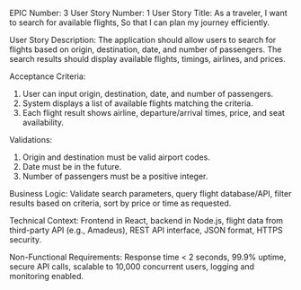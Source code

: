 EPIC Number: 3
User Story Number: 1
User Story Title: As a traveler, I want to search for available flights, So that I can plan my journey efficiently.

User Story Description: The application should allow users to search for flights based on origin, destination, date, and number of passengers. The search results should display available flights, timings, airlines, and prices.

Acceptance Criteria:
1. User can input origin, destination, date, and number of passengers.
2. System displays a list of available flights matching the criteria.
3. Each flight result shows airline, departure/arrival times, price, and seat availability.

Validations:
1. Origin and destination must be valid airport codes.
2. Date must be in the future.
3. Number of passengers must be a positive integer.

Business Logic: Validate search parameters, query flight database/API, filter results based on criteria, sort by price or time as requested.

Technical Context: Frontend in React, backend in Node.js, flight data from third-party API (e.g., Amadeus), REST API interface, JSON format, HTTPS security.

Non-Functional Requirements: Response time < 2 seconds, 99.9% uptime, secure API calls, scalable to 10,000 concurrent users, logging and monitoring enabled.